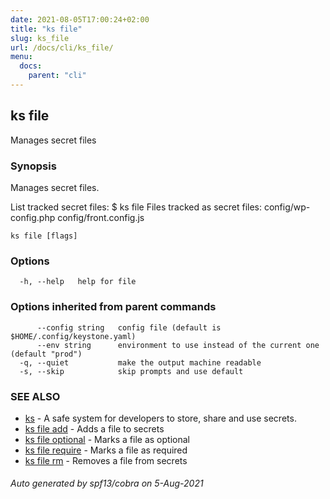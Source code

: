 ```yaml
---
date: 2021-08-05T17:00:24+02:00
title: "ks file"
slug: ks_file
url: /docs/cli/ks_file/
menu:
  docs:
    parent: "cli"
---
```

## ks file

Manages secret files

### Synopsis

Manages secret files.

List tracked secret files:
  $ ks file
  Files tracked as secret files:
            config/wp-config.php
            config/front.config.js


```
ks file [flags]
```

### Options

```
  -h, --help   help for file
```

### Options inherited from parent commands

```
      --config string   config file (default is $HOME/.config/keystone.yaml)
      --env string      environment to use instead of the current one (default "prod")
  -q, --quiet           make the output machine readable
  -s, --skip            skip prompts and use default
```

### SEE ALSO

* [ks](/docs/cli/ks/)	 - A safe system for developers to store, share and use secrets.
* [ks file add](/docs/cli/ks_file_add/)	 - Adds a file to secrets
* [ks file optional](/docs/cli/ks_file_optional/)	 - Marks a file as optional
* [ks file require](/docs/cli/ks_file_require/)	 - Marks a file as required
* [ks file rm](/docs/cli/ks_file_rm/)	 - Removes a file from secrets

###### Auto generated by spf13/cobra on 5-Aug-2021
